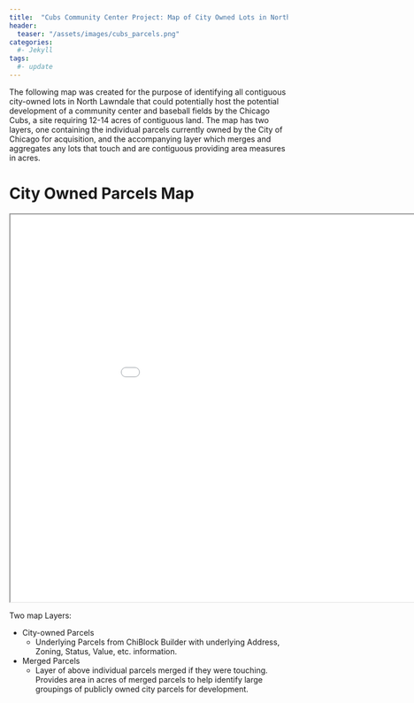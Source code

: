 ```yaml
---
title:  "Cubs Community Center Project: Map of City Owned Lots in North Lawndale"
header:
  teaser: "/assets/images/cubs_parcels.png"
categories: 
  #- Jekyll
tags:
  #- update
---
```

The following map was created for the purpose of identifying all contiguous city-owned lots in North Lawndale that could potentially host the potential development of a community center and baseball fields by the Chicago Cubs, a site requiring 12-14 acres of contiguous land. The map has two layers, one containing the individual parcels currently owned by the City of Chicago for acquisition, and the accompanying layer which merges and aggregates any lots that touch and are contiguous providing area measures in acres.

# City Owned Parcels Map

<iframe src="/assets/maps/city_owned.html" height="700" width="1000"></iframe>

Two map Layers:
- City-owned Parcels
  - Underlying Parcels from ChiBlock Builder with underlying Address, Zoning, Status, Value, etc. information.
- Merged Parcels
  - Layer of above individual parcels merged if they were touching. Provides area in acres of merged parcels to help identify large groupings of publicly owned city parcels for development.    
